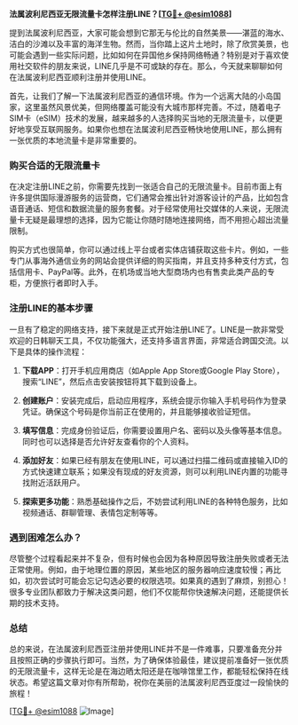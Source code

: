 **法属波利尼西亚无限流量卡怎样注册LINE？[[TG💪+ @esim1088](https://t.me/s/esim1088)]**

提到法属波利尼西亚，大家可能会想到它那无与伦比的自然美景——湛蓝的海水、洁白的沙滩以及丰富的海洋生物。然而，当你踏上这片土地时，除了欣赏美景，也可能会遇到一些实际问题，比如如何在异国他乡保持网络畅通？特别是对于喜欢使用社交软件的朋友来说，LINE几乎是不可或缺的存在。那么，今天就来聊聊如何在法属波利尼西亚顺利注册并使用LINE。

首先，让我们了解一下法属波利尼西亚的通信环境。作为一个远离大陆的小岛国家，这里虽然风景优美，但网络覆盖可能没有大城市那样完善。不过，随着电子SIM卡（eSIM）技术的发展，越来越多的人选择购买当地的无限流量卡，以便更好地享受互联网服务。如果你也想在法属波利尼西亚畅快地使用LINE，那么拥有一张优质的本地流量卡是非常重要的。

### 购买合适的无限流量卡

在决定注册LINE之前，你需要先找到一张适合自己的无限流量卡。目前市面上有许多提供国际漫游服务的运营商，它们通常会推出针对游客设计的产品，比如包含语音通话、短信和数据流量的服务套餐。对于经常使用社交媒体的人来说，无限流量卡无疑是最理想的选择，因为它能让你随时随地连接网络，而不用担心超出流量限制。

购买方式也很简单，你可以通过线上平台或者实体店铺获取这些卡片。例如，一些专门从事海外通信业务的网站会提供详细的购买指南，并且支持多种支付方式，包括信用卡、PayPal等。此外，在机场或当地大型商场内也有售卖此类产品的专柜，方便旅行者即时入手。

### 注册LINE的基本步骤

一旦有了稳定的网络支持，接下来就是正式开始注册LINE了。LINE是一款非常受欢迎的日韩聊天工具，不仅功能强大，还支持多语言界面，非常适合跨国交流。以下是具体的操作流程：

1. **下载APP**：打开手机应用商店（如Apple App Store或Google Play Store），搜索“LINE”，然后点击安装按钮将其下载到设备上。
   
2. **创建账户**：安装完成后，启动应用程序，系统会提示你输入手机号码作为登录凭证。确保这个号码是你当前正在使用的，并且能够接收验证短信。

3. **填写信息**：完成身份验证后，你需要设置用户名、密码以及头像等基本信息。同时也可以选择是否允许好友查看你的个人资料。

4. **添加好友**：如果已经有朋友在使用LINE，可以通过扫描二维码或直接输入ID的方式快速建立联系；如果没有现成的好友资源，则可以利用LINE内置的功能寻找附近活跃用户。

5. **探索更多功能**：熟悉基础操作之后，不妨尝试利用LINE的各种特色服务，比如视频通话、群聊管理、表情包定制等等。

### 遇到困难怎么办？

尽管整个过程看起来并不复杂，但有时候也会因为各种原因导致注册失败或者无法正常使用。例如，由于地理位置的原因，某些地区的服务器响应速度较慢；再比如，初次尝试时可能会忘记勾选必要的权限选项。如果真的遇到了麻烦，别担心！很多专业团队都致力于解决这类问题，他们不仅能帮你快速解决问题，还能提供长期的技术支持。

### 总结

总的来说，在法属波利尼西亚注册并使用LINE并不是一件难事，只要准备充分并且按照正确的步骤执行即可。当然，为了确保体验最佳，建议提前准备好一张优质的无限流量卡，这样无论是在海边晒太阳还是在咖啡馆里工作，都能轻松保持在线状态。希望这篇文章对你有所帮助，祝你在美丽的法属波利尼西亚度过一段愉快的旅程！

[[TG💪+ @esim1088](https://t.me/s/esim1088) ![Image](https://i.postimg.cc/4NQfJmqS/Snipaste-2025-05-13-00-14-12.png)]
